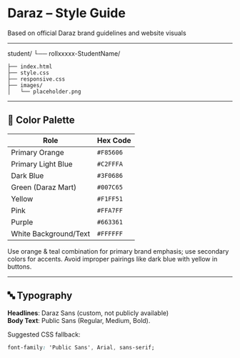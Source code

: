 # Daraz – Style Guide

Based on official Daraz brand guidelines and website visuals

---

student/
└── rollxxxxx-StudentName/

    ├── index.html
    ├── style.css
    ├── responsive.css
    ├── images/
    │   └── placeholder.png

---

## 🎨 Color Palette

| Role                     | Hex Code   |
|--------------------------|------------|
| Primary Orange           | `#F85606`  |
| Primary Light Blue       | `#C2FFFA`  |
| Dark Blue                | `#3F0686`  |
| Green (Daraz Mart)       | `#007C65`  |
| Yellow                   | `#F1FF51`  |
| Pink                     | `#FFA7FF`  |
| Purple                   | `#663361`  |
| White Background/Text    | `#FFFFFF`  |

Use orange & teal combination for primary brand emphasis; use secondary colors for accents. Avoid improper pairings like dark blue with yellow in buttons.

---

## 🔤 Typography

**Headlines**: Daraz Sans (custom, not publicly available)  
**Body Text**: Public Sans (Regular, Medium, Bold).

Suggested CSS fallback:
```css
font-family: 'Public Sans', Arial, sans-serif;
